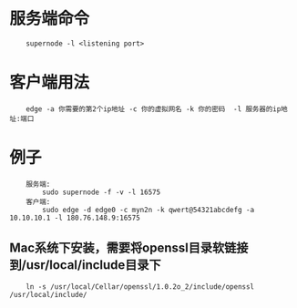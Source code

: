 # 服务端命令
        supernode -l <listening port>

# 客户端用法
        edge -a 你需要的第2个ip地址 -c 你的虚拟网名 -k 你的密码  -l 服务器的ip地址:端口

# 例子
        服务端:
            sudo supernode -f -v -l 16575
        客户端:
            sudo edge -d edge0 -c myn2n -k qwert@54321abcdefg -a 10.10.10.1 -l 180.76.148.9:16575

## Mac系统下安装，需要将openssl目录软链接到/usr/local/include目录下
        ln -s /usr/local/Cellar/openssl/1.0.2o_2/include/openssl /usr/local/include/ 
